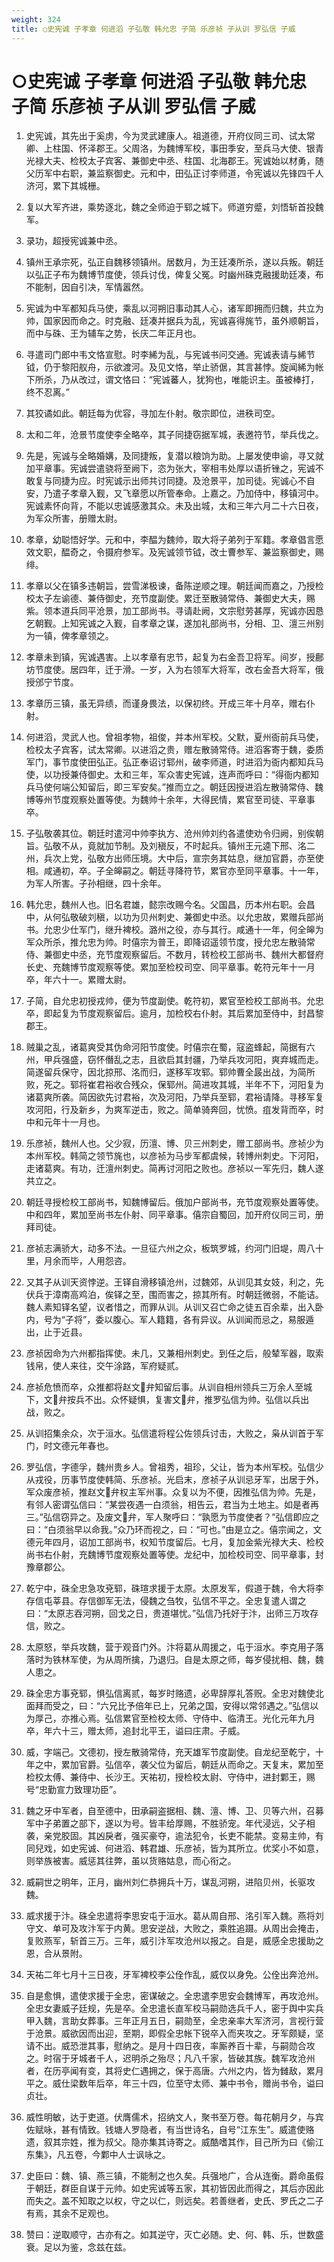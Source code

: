 ```yaml
---
weight: 324
title: ○史宪诚 子孝章 何进滔 子弘敬 韩允忠 子简 乐彦祯 子从训 罗弘信 子威
---
```


# ○史宪诚 子孝章 何进滔 子弘敬 韩允忠 子简 乐彦祯 子从训 罗弘信 子威

1. <span id="○史宪诚_子孝章_何进滔_子弘敬_韩允忠_子简_乐彦祯_子从训_罗弘信_子威-1"></span>
史宪诚，其先出于奚虏，今为灵武建康人。祖道德，开府仪同三司、试太常卿、上柱国、怀泽郡王。父周洛，为魏博军校，事田季安，至兵马大使、银青光禄大夫、检校太子宾客、兼御史中丞、柱国、北海郡王。宪诚始以材勇，随父历军中右职，兼监察御史。元和中，田弘正讨李师道，令宪诚以先锋四千人济河，累下其城栅。

2. <span id="○史宪诚_子孝章_何进滔_子弘敬_韩允忠_子简_乐彦祯_子从训_罗弘信_子威-2"></span>
复以大军齐进，乘势逐北，魏之全师迫于郓之城下。师道穷蹙，刘悟斩首投魏军。

3. <span id="○史宪诚_子孝章_何进滔_子弘敬_韩允忠_子简_乐彦祯_子从训_罗弘信_子威-3"></span>
录功，超授宪诚兼中丞。

4. <span id="○史宪诚_子孝章_何进滔_子弘敬_韩允忠_子简_乐彦祯_子从训_罗弘信_子威-4"></span>
镇州王承宗死，弘正自魏移领镇州。居数月，为王廷凑所杀，遂以兵叛。朝廷以弘正子布为魏博节度使，领兵讨伐，俾复父冤。时幽州硃克融援助廷凑，布不能制，因自引决，军情嚣然。

5. <span id="○史宪诚_子孝章_何进滔_子弘敬_韩允忠_子简_乐彦祯_子从训_罗弘信_子威-5"></span>
宪诚为中军都知兵马使，乘乱以河朔旧事动其人心，诸军即拥而归魏，共立为帅，国家因而命之。时克融、廷凑并据兵为乱，宪诚喜得旄节，虽外顺朝旨，而中与硃、王为辅车之势，长庆二年正月也。

6. <span id="○史宪诚_子孝章_何进滔_子弘敬_韩允忠_子简_乐彦祯_子从训_罗弘信_子威-6"></span>
寻遣司门郎中韦文恪宣慰。时李絺为乱，与宪诚书问交通。宪诚表请与絺节钺，仍于黎阳舣舟，示欲渡河。及见文恪，举止骄倨，其言甚悖。旋闻絺为帐下所杀，乃从改过，谓文恪曰：“宪诚蕃人，犹狗也，唯能识主。虽被棒打，终不忍离。”

7. <span id="○史宪诚_子孝章_何进滔_子弘敬_韩允忠_子简_乐彦祯_子从训_罗弘信_子威-7"></span>
其狡谲如此。朝廷每为优容，寻加左仆射。敬宗即位，进秩司空。

8. <span id="○史宪诚_子孝章_何进滔_子弘敬_韩允忠_子简_乐彦祯_子从训_罗弘信_子威-8"></span>
太和二年，沧景节度使李全略卒，其子同捷窃据军城，表邀符节，举兵伐之。

9. <span id="○史宪诚_子孝章_何进滔_子弘敬_韩允忠_子简_乐彦祯_子从训_罗弘信_子威-9"></span>
先是，宪诚与全略婚媾，及同捷叛，复潜以粮饷为助。上屡发使申谕，寻又就加平章事。宪诚尝遣骁将至阙下，恣为张大，宰相韦处厚以语折锉之，宪诚不敢复与同捷为应。时宪诚示出师共讨同捷。及沧景平，加司徒。宪诚心不自安，乃遣子孝章入觐，又飞章愿以所管奉命。上嘉之。乃加侍中，移镇河中。宪诚素怀向背，不能以忠诚感激其众。未及出城，太和三年六月二十六日夜，为军众所害，册赠太尉。

10. <span id="○史宪诚_子孝章_何进滔_子弘敬_韩允忠_子简_乐彦祯_子从训_罗弘信_子威-10"></span>
孝章，幼聪悟好学。元和中，李醖为魏帅，取大将子弟列于军籍。孝章倡言愿效文职，醖奇之，令摄府参军。及宪诚领节钺，改士曹参军、兼监察御史，赐绯。

11. <span id="○史宪诚_子孝章_何进滔_子弘敬_韩允忠_子简_乐彦祯_子从训_罗弘信_子威-11"></span>
孝章以父在镇多违朝旨，尝雪涕极谏，备陈逆顺之理。朝廷闻而嘉之，乃授检校太子左谕德、兼侍御史，充节度副使。累迁至散骑常侍、兼御史大夫，赐紫。领本道兵同平沧景，加工部尚书。寻请赴阙，文宗慰劳甚厚，宪诚亦因恳乞朝觐。上知宪诚之入觐，自孝章之谋，遂加礼部尚书，分相、卫、澶三州别为一镇，俾孝章领之。

12. <span id="○史宪诚_子孝章_何进滔_子弘敬_韩允忠_子简_乐彦祯_子从训_罗弘信_子威-12"></span>
孝章未到镇，宪诚遇害。上以孝章有忠节，起复为右金吾卫将军。间岁，授鄜坊节度使。居四年，迁于滑。一岁，入为右领军大将军，改右金吾大将军，俄授邠宁节度。

13. <span id="○史宪诚_子孝章_何进滔_子弘敬_韩允忠_子简_乐彦祯_子从训_罗弘信_子威-13"></span>
孝章历三镇，虽无异绩，而谨身畏法，以保初终。开成三年十月卒，赠右仆射。

14. <span id="○史宪诚_子孝章_何进滔_子弘敬_韩允忠_子简_乐彦祯_子从训_罗弘信_子威-14"></span>
何进滔，灵武人也。曾祖孝物，祖俊，并本州军校。父默，夏州衙前兵马使，检校太子宾客，试太常卿。以进滔之贵，赠左散骑常侍。进滔客寄于魏，委质军门，事节度使田弘正。弘正奉诏讨郓州，破李师道，时进滔为衙内都知兵马使，以功授兼侍御史。太和三年，军众害史宪诚，连声而呼曰：“得衙内都知兵马使何端公知留后，即三军安矣。”推而立之。朝廷因授进滔左散骑常侍、魏博等州节度观察处置等使。为魏帅十余年，大得民情，累官至司徒、平章事卒。

15. <span id="○史宪诚_子孝章_何进滔_子弘敬_韩允忠_子简_乐彦祯_子从训_罗弘信_子威-15"></span>
子弘敬袭其位。朝廷时遣河中帅李执方、沧州帅刘约各遣使劝令归阙，别俟朝旨。弘敬不从，竟就加节制。及刘稹反，不时起兵。镇州王元逵下邢、洺二州，兵次上党，弘敬方出师压境。大中后，宣宗务其姑息，继加官爵，亦至使相。咸通初，卒。子全皞嗣之。朝廷寻降符节，累官亦至同平章事。十一年，为军人所害。子孙相继，四十余年。

16. <span id="○史宪诚_子孝章_何进滔_子弘敬_韩允忠_子简_乐彦祯_子从训_罗弘信_子威-16"></span>
韩允忠，魏州人也。旧名君雄，懿宗改赐今名。父国昌，历本州右职。会昌中，从何弘敬破刘稹，以功为贝州刺史、兼御史中丞。以允忠故，累赠兵部尚书。允忠少仕军门，继升裨校。潞州之役，亦与其行。咸通十一年，何全皞为军众所杀，推允忠为帅。时僖宗为普王，即降诏遥领节度，授允忠左散骑常侍、兼御史中丞，充节度观察留后。不数月，转检校工部尚书、魏州大都督府长史、充魏博节度观察等使。累加至检校司空、同平章事。乾符元年十一月卒，年六十一。累赠太尉。

17. <span id="○史宪诚_子孝章_何进滔_子弘敬_韩允忠_子简_乐彦祯_子从训_罗弘信_子威-17"></span>
子简，自允忠初授戎帅，便为节度副使。乾符初，累官至检校工部尚书。允忠卒，即起复为节度观察留后。逾月，加检校右仆射。其后累加至侍中，封昌黎郡王。

18. <span id="○史宪诚_子孝章_何进滔_子弘敬_韩允忠_子简_乐彦祯_子从训_罗弘信_子威-18"></span>
贼巢之乱，诸葛爽受其伪命河阳节度使。时僖宗在蜀，寇盗蜂起，简据有六州，甲兵强盛，窃怀僭乱之志，且欲启其封疆，乃举兵攻河阳，爽弃城而走。简遂留兵保守，因北掠邢、洺而归，遂移军攻郓。郓帅曹全晸出战，为简所败，死之。郓将崔君裕收合残众，保郓州。简进攻其城，半年不下，河阳复为诸葛爽所袭。简因欲先讨君裕，次及河阳，乃举兵至郓，君裕请降。寻移军复攻河阳，行及新乡，为爽军逆击，败之。简单骑奔回，忧愤。疽发背而卒，时中和元年十一月也。

19. <span id="○史宪诚_子孝章_何进滔_子弘敬_韩允忠_子简_乐彦祯_子从训_罗弘信_子威-19"></span>
乐彦祯，魏州人也。父少寂，历澶、博、贝三州刺史，赠工部尚书。彦祯少为本州军校。韩简之领节旄也，以彦祯为马步军都虞候，转博州刺史。下河阳，走诸葛爽。有功，迁澶州刺史。简再讨河阳之败也。彦祯以一军先归，魏人遂共立之。

20. <span id="○史宪诚_子孝章_何进滔_子弘敬_韩允忠_子简_乐彦祯_子从训_罗弘信_子威-20"></span>
朝廷寻授检校工部尚书，知魏博留后。俄加户部尚书，充节度观察处置等使。中和四年，累加至尚书左仆射、同平章事。僖宗自蜀回，加开府仪同三司，册拜司徒。

21. <span id="○史宪诚_子孝章_何进滔_子弘敬_韩允忠_子简_乐彦祯_子从训_罗弘信_子威-21"></span>
彦祯志满骄大，动多不法。一旦征六州之众，板筑罗城，约河门旧堤，周八十里，月余而毕，人用怨咨。

22. <span id="○史宪诚_子孝章_何进滔_子弘敬_韩允忠_子简_乐彦祯_子从训_罗弘信_子威-22"></span>
又其子从训天资悖逆。王铎自滑移镇沧州，过魏郊，从训见其女妓，利之，先伏兵于漳南高鸡泊，俟铎之至，围而害之，掠其所有。时朝廷微弱，不能诘。魏人素知铎名望，议者惜之，而罪从训。从训又召亡命之徒五百余辈，出入卧内，号为“子将”，委以腹心。军人籍籍，各有异议。从训闻而忌之，易服遁出，止于近县。

23. <span id="○史宪诚_子孝章_何进滔_子弘敬_韩允忠_子简_乐彦祯_子从训_罗弘信_子威-23"></span>
彦祯因命为六州都指挥使。未几，又兼相州刺史。到任之后，般辇军器，取索钱帛，使人来往，交午涂路，军府疑贰。

24. <span id="○史宪诚_子孝章_何进滔_子弘敬_韩允忠_子简_乐彦祯_子从训_罗弘信_子威-24"></span>
彦祯危愤而卒，众推都将赵文弁知留后事。从训自相州领兵三万余人至城下，文弁按兵不出。众怀疑惧，复害文弁，推罗弘信为帅。弘信以兵出战，败之。

25. <span id="○史宪诚_子孝章_何进滔_子弘敬_韩允忠_子简_乐彦祯_子从训_罗弘信_子威-25"></span>
从训招集余众，次于洹水。弘信遣将程公佐领兵讨击，大败之，枭从训首于军门，时文德元年春也。

26. <span id="○史宪诚_子孝章_何进滔_子弘敬_韩允忠_子简_乐彦祯_子从训_罗弘信_子威-26"></span>
罗弘信，字德孚，魏州贵乡人。曾祖秀，祖珍，父让，皆为本州军校。弘信少从戎役，历事节度使韩简、乐彦祯。光启末，彦祯子从训忌牙军，出居于外，军众废彦祯，推赵文弁权主军州事。众复以为不便，因推弘信为帅。先是，有邻人密谓弘信曰：“某尝夜遇一白须翁，相告云，君当为土地主。如是者再三。”弘信窃异之。及废文弁，军人聚呼曰：“孰愿为节度使者？”弘信即应之曰：“白须翁早以命我。”众乃环而视之，曰：“可也。”由是立之。僖宗闻之，文德元年四月，诏加工部尚书，权知节度留后。七月，复加金紫光禄大夫、检校尚书右仆射，充魏博节度观察处置等使。龙纪中，加检校司空、同平章事，封豫章郡公。

27. <span id="○史宪诚_子孝章_何进滔_子弘敬_韩允忠_子简_乐彦祯_子从训_罗弘信_子威-27"></span>
乾宁中，硃全忠急攻兗郓，硃瑄求援于太原。太原发军，假道于魏，令大将李存信屯莘县。存信御军无法，侵魏之刍牧，弘信不平之。全忠复遣人谓之曰：“太原志吞河朔，回戈之日，贵道堪忧。”弘信乃托好于汴，出师三万攻存信，败之。

28. <span id="○史宪诚_子孝章_何进滔_子弘敬_韩允忠_子简_乐彦祯_子从训_罗弘信_子威-28"></span>
太原怒，举兵攻魏，营于观音门外。汴将葛从周援之，屯于洹水。李克用子落落时为铁林军使，为从周所擒，乃退归。自是太原之师，每岁侵扰相、魏，魏人患之。

29. <span id="○史宪诚_子孝章_何进滔_子弘敬_韩允忠_子简_乐彦祯_子从训_罗弘信_子威-29"></span>
硃全忠方事兗郓，惧弘信离贰，每岁时赂遗，必卑辞厚礼答贶。全忠对魏使北面拜而受之，曰：“六兄比予倍年已上，兄弟之国，安得以常邻遇之。”弘信以为厚己，亦推心焉。弘信累官至检校太师、守侍中、临清王。光化元年九月卒，年六十三，赠太师，追封北平王，谥曰庄肃。子威。

30. <span id="○史宪诚_子孝章_何进滔_子弘敬_韩允忠_子简_乐彦祯_子从训_罗弘信_子威-30"></span>
威，字端己。文德初，授左散骑常侍，充天雄军节度副使。自龙纪至乾宁，十年之中，累加官爵。弘信卒，袭父位为留后，朝廷从而命之。天复末，累加至检校太傅、兼侍中、长沙王。天祐初，授检校太尉、守侍中，进封鄴王，赐号“忠勤宣力致理功臣”。

31. <span id="○史宪诚_子孝章_何进滔_子弘敬_韩允忠_子简_乐彦祯_子从训_罗弘信_子威-31"></span>
魏之牙中军者，自至德中，田承嗣盗据相、魏、澶、博、卫、贝等六州，召募军中子弟置之部下，遂以为号。皆丰给厚赐，不胜骄宠。年代浸远，父子相袭，亲党胶固。其凶戾者，强买豪夺，逾法犯令，长吏不能禁。变易主帅，有同兒戏，如史宪诚、何进滔、韩君雄、乐彦祯，皆为其所立。优奖小不如意，则举族被害。威惩其往弊，虽以货赂姑息，而心衔之。

32. <span id="○史宪诚_子孝章_何进滔_子弘敬_韩允忠_子简_乐彦祯_子从训_罗弘信_子威-32"></span>
威嗣世之明年，正月，幽州刘仁恭拥兵十万，谋乱河朔，进陷贝州，长驱攻魏。

33. <span id="○史宪诚_子孝章_何进滔_子弘敬_韩允忠_子简_乐彦祯_子从训_罗弘信_子威-33"></span>
威求援于汴。硃全忠遣将李思安屯于洹水。葛从周自邢、洺引军入魏。燕将刘守文、单可及攻汴军于内黄。思安逆战，大败之，乘胜追蹑。从周出会掩击，复败燕军，斩首三万。三年，威引汴军攻沧州以报之。自是，威感全忠援助之恩，合从景附。

34. <span id="○史宪诚_子孝章_何进滔_子弘敬_韩允忠_子简_乐彦祯_子从训_罗弘信_子威-34"></span>
天祐二年七月十三日夜，牙军裨校李公佺作乱，威仅以身免。公佺出奔沧州。

35. <span id="○史宪诚_子孝章_何进滔_子弘敬_韩允忠_子简_乐彦祯_子从训_罗弘信_子威-35"></span>
自是愈惧，遣使求援于全忠，密谋破之。全忠遣李思安会魏博军，再攻沧州。全忠女妻威子廷规，先是卒。全忠遣长直军校马嗣勋选兵千人，密于舆中实兵甲入魏，言助女葬事。三年正月五日，嗣勋至，全忠亲率大军济河，言视行营于沧景。威欲因而出迎，至期，即假全忠帐下锐卒入而夹攻之。牙军颇疑，坚请不出。威恐泄其事，慰纳之。是月十四日夜，率厮养百十辈，与嗣勋合攻之。时宿于牙城者千人，迟明杀之殆尽；凡八千家，皆破其族。魏军攻沧州者，在历亭闻有变，其将史仁遇拥之，保于高唐。六州之内，皆为雠敌，累月平之。威仕梁数年后卒，年三十四，位至守太师、兼中书令，赠尚书令，谥曰贞壮。

36. <span id="○史宪诚_子孝章_何进滔_子弘敬_韩允忠_子简_乐彦祯_子从训_罗弘信_子威-36"></span>
威性明敏，达于吏道。伏膺儒术，招纳文人，聚书至万卷。每花朝月夕，与宾佐赋咏，甚有情致。钱塘人罗隐者，有当世诗名，自号“江东生”。威遣使赂遗，叙其宗姓，推为叔父。隐亦集其诗寄之。威酷嗜其作，目己所为曰《偷江东集》，凡五卷，今鄴中人士讽咏之。

37. <span id="○史宪诚_子孝章_何进滔_子弘敬_韩允忠_子简_乐彦祯_子从训_罗弘信_子威-37"></span>
史臣曰：魏、镇、燕三镇，不能制之也久矣。兵强地广，合从连衡。爵命虽假于朝廷，群臣自谋于元帅。如史宪诚等五家，其初皆因此而得之，其后亦因此而失之。盖不知取之以权，守之以仁，则远矣。若善继者，史氏、罗氏之二子有焉，其余不足观也。

38. <span id="○史宪诚_子孝章_何进滔_子弘敬_韩允忠_子简_乐彦祯_子从训_罗弘信_子威-38"></span>
赞曰：逆取顺守，古亦有之。如其逆守，灭亡必随。史、何、韩、乐，世数盛衰。足以为鉴，念兹在兹。
